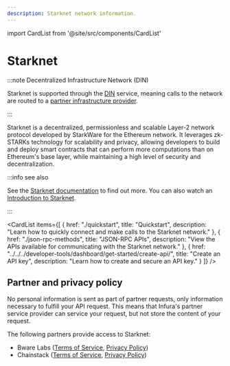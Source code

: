```yaml
---
description: Starknet network information.
---
```


import CardList from '@site/src/components/CardList'

# Starknet

:::note Decentralized Infrastructure Network (DIN)

Starknet is supported through the [DIN](https://www.infura.io/solutions/decentralized-infrastructure-service) service,
meaning calls to the network are routed to a [partner infrastructure provider](#partner-and-privacy-policy).

:::

Starknet is a decentralized, permissionless and scalable Layer-2 network protocol developed by StarkWare for the Ethereum
network. It leverages zk-STARKs technology for scalability and privacy, allowing developers to build and deploy smart contracts
that can perform more computations than on Ethereum's base layer, while maintaining a high level of security and decentralization.

:::info see also

See the [Starknet documentation](https://docs.starknet.io/documentation/) to find out more. You can also watch an
[Introduction to Starknet](https://www.youtube.com/watch?v=eL9le56gcS0).

:::

<CardList
  items={[
    {
      href: "./quickstart",
      title: "Quickstart",
      description: "Learn how to quickly connect and make calls to the Starknet network."
    },
    {
      href: "./json-rpc-methods",
      title: "JSON-RPC APIs",
      description: "View the APIs available for communicating with the Starknet network."
    },
    {
      href: "../../../developer-tools/dashboard/get-started/create-api/",
      title: "Create an API key",
      description: "Learn how to create and secure an API key."
    }
  ]}
/>

## Partner and privacy policy

No personal information is sent as part of partner requests, only information necessary to fulfill your API request. This means that Infura's partner service provider can service your request, but not store the content of your request.

The following partners provide access to Starknet:

<!-- markdown-link-check-disable -->
- Bware Labs ([Terms of Service](https://bwarelabs.com/terms), [Privacy Policy](https://bwarelabs.com/privacy))
- Chainstack ([Terms of Service](https://chainstack.com/tos/), [Privacy Policy](https://chainstack.com/privacy/))
<!-- markdown-link-check-enable -->